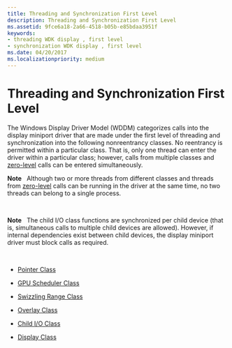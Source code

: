 ```yaml
---
title: Threading and Synchronization First Level
description: Threading and Synchronization First Level
ms.assetid: 9fce6a18-2a66-4518-b05b-e85bdaa3951f
keywords:
- threading WDK display , first level
- synchronization WDK display , first level
ms.date: 04/20/2017
ms.localizationpriority: medium
---
```


# Threading and Synchronization First Level


The Windows Display Driver Model (WDDM) categorizes calls into the display miniport driver that are made under the first level of threading and synchronization into the following nonreentrancy classes. No reentrancy is permitted within a particular class. That is, only one thread can enter the driver within a particular class; however, calls from multiple classes and [zero-level](threading-and-synchronization-zero-level.md) calls can be entered simultaneously.

**Note**   Although two or more threads from different classes and threads from [zero-level](threading-and-synchronization-zero-level.md) calls can be running in the driver at the same time, no two threads can belong to a single process.

 

**Note**   The child I/O class functions are synchronized per child device (that is, simultaneous calls to multiple child devices are allowed). However, if internal dependencies exist between child devices, the display miniport driver must block calls as required.

 

-   [Pointer Class](pointer-class.md)

-   [GPU Scheduler Class](gpu-scheduler-class.md)

-   [Swizzling Range Class](swizzling-range-class.md)

-   [Overlay Class](overlay-class.md)

-   [Child I/O Class](child-i-o-class.md)

-   [Display Class](display-class.md)

 






